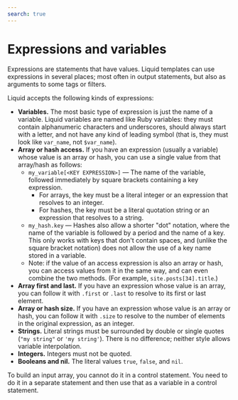 ```yaml
---
search: true
---
```


# Expressions and variables

Expressions are statements that have values. Liquid templates can use expressions in several places; most often in output statements, but also as arguments to some tags or filters.

Liquid accepts the following kinds of expressions:

- **Variables.** The most basic type of expression is just the name of a variable. Liquid variables are named like Ruby variables: they must contain alphanumeric characters and underscores, should always start with a letter, and not have any kind of leading symbol (that is, they must look like `var_name`, not `$var_name`).
- **Array or hash access.** If you have an expression (usually a variable) whose value is an array or hash, you can use a single value from that array/hash as follows:
    * `my_variable[<KEY EXPRESSION>]` — The name of the variable, followed immediately by square brackets containing a key expression.
        * For arrays, the key must be a literal integer or an expression that resolves to an integer.
        * For hashes, the key must be a literal quotation string or an expression that resolves to a string.
    * `my_hash.key` — Hashes also allow a shorter "dot" notation, where the name of the variable is followed by a period and the name of a key. This only works with keys that don't contain spaces, and (unlike the square bracket notation) does not allow the use of a key name stored in a variable.
    * Note: if the value of an access expression is also an array or hash, you can access values from it in the same way, and can even combine the two methods. (For example, `site.posts[34].title`.)
- **Array first and last.** If you have an expression whose value is an array, you can follow it with `.first` or `.last` to resolve to its first or last element.
- **Array or hash size.** If you have an expression whose value is an array or hash, you can follow it with `.size` to resolve to the number of elements in the original expression, as an integer.
- **Strings.** Literal strings must be surrounded by double or single quotes (``"my string"`` or `'my string'`). There is no difference; neither style allows variable interpolation.
- **Integers.** Integers must not be quoted.
- **Booleans and nil.** The literal values `true`, `false`, and `nil`.

To build an input array, you cannot do it in a control statement. You need to do it in a separate statement and then use that as a variable in a control statement.